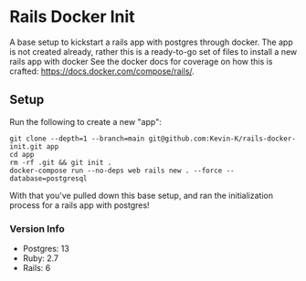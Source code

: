 # Rails Docker Init
A base setup to kickstart a rails app with postgres through docker.
The app is not created already, rather this is a ready-to-go set of files to install a new rails app with docker
See the docker docs for coverage on how this is crafted: https://docs.docker.com/compose/rails/.

## Setup
Run the following to create a new "app":

```
git clone --depth=1 --branch=main git@github.com:Kevin-K/rails-docker-init.git app
cd app
rm -rf .git && git init .
docker-compose run --no-deps web rails new . --force --database=postgresql
```

With that you've pulled down this base setup, and ran the initialization process for a rails app with postgres!

### Version Info
- Postgres: 13
- Ruby: 2.7
- Rails: 6

